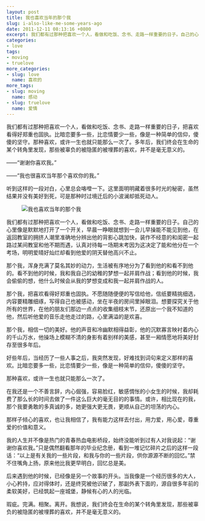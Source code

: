 ```yaml
---
layout: post
title: 我也喜欢当年的那个我
slug: i-also-like-me-some-years-ago
date: 2011-12-11 08:13:16 +0800
excerpt: 我们都有过那种把喜欢一个人，看做和吃饭、念书、走路一样重要的日子。自己的心里像是默默地打开了一个开关，早晨一睁眼就想到一会儿早操能不能见到他，在返回教室的拥挤人潮里准确地分辨出他的背影心跳加快，装作不经意的和闺密一起路过某间教室和他不期而遇，认真对待每一场期末考因为这决定了能和他分在一个考场，明明爱晴好灿烂却看到他爱的阴天替他高兴不止。
categories:
- love
tags:
- moving
- truelove
more_categories:
- slug: love
  name: 喜欢的
more_tags:
- slug: moving
  name: 感动
- slug: truelove
  name: 爱情
---
```


我们都有过那种把喜欢一个人，看做和吃饭、念书、走路一样重要的日子，把喜欢看得好郑重也固执。比暗恋要多一些，比恋情要少一些，像是一种简单的信仰，傻傻的坚守。那种喜欢，或许一生也就只能那么一次了。多年后，我们终会在生命的某个转角里发现，那些被辜负的被隐匿的被埋葬的喜欢，并不是毫无意义的。

——“谢谢你喜欢我。”

——“我也很喜欢当年那个喜欢你的我。”

听到这样的一段对白，心里总会咯噔一下。这里面明明藏着很多时光的秘密，虽然结果并没有美好到死，可是那种时过境迁后的小波澜却抵死动人。

<figure>
	<img src="{{ site.path.uploads }}2011/12/11/i-also-like-me-some-years-ago/1_100816110330_3.jpg" alt="我也喜欢当年的那个我" />
</figure>

我们都有过那种把喜欢一个人，看做和吃饭、念书、走路一样重要的日子。自己的心里像是默默地打开了一个开关，早晨一睁眼就想到一会儿早操能不能见到他，在返回教室的拥挤人潮里准确地分辨出他的背影心跳加快，装作不经意的和闺密一起路过某间教室和他不期而遇，认真对待每一场期末考因为这决定了能和他分在一个考场，明明爱晴好灿烂却看到他爱的阴天替他高兴不止。


那个我，浑身充满了莫名其妙的动力，生活被有序地分为了看到他的和看不到他的。看不到他的时候，我和我自己的幼稚的梦想一起并肩作战；看到他的时候，我会偷偷的想，他什么时候会从我的梦想变成和我一起并肩作战的人。

那个我，把喜欢看得好郑重也固执。不愿随随便便的写信给他，信纸要精挑细选，内容要精雕细琢，写得自己也被感动，坐在半夜的房间里掉眼泪。想要探究关于他所有的世界，在他的朋友们那边一点点的收集细枝末节，还原出一个我不知道的他，然后听他爱的音乐走他走过的路，心里满溢的是欢喜。

那个我，相信一切的美好。他的声音和冷幽默相得益彰，他的沉默寡言映衬着内心的千山万水，他操场上模糊不清的身影有着别样的美感，甚至一厢情愿地将美好封存至很多年后。

好些年后，当经历了一些人事之后，我突然发现，好难找到词句来定义那样的喜欢。比暗恋要多一些，比恋情要少一些，像是一种简单的信仰，傻傻的坚守。

那种喜欢，或许一生也就只能那么一次了。

在我还是一个不善言辞，内心倔强，容易脸红，敏感惆怅的小女生的时候，我却耗费了那么长的时间去做了一件这么巨大的毫无目的的事情。或许，相比现在的我，那个我要勇敢的多真诚的多，她更强大更无畏，更顺从自己的坦荡的内心。

那样子倾心的喜欢，也让我相信了，我有能力这样去付出，用力爱，用心爱，尊重爱的价值和意义。

我的人生并不像是热门的青春热血电影桥段，始终没能听到过有人对我说起：“谢谢你喜欢我。”只是偶然翻看那年的毕业纪念册，看到一堆记忆碎片之后的这样一段话：“以上是有关我的一些片段，和我与你的一些片段，供你源源不断的回忆。”禁不住嘴角上扬，原来他比我更早明白，回忆总是美。

后来遇到他的时候，已经像是另一个故事的开头。当我像是一个经历很多的大人，小心矜持，应对得体时，还是终究被他识破了，那副外表下面的，源自很多年前的柔软美好，已经筑起一座城堡，静候有心的人的光临。

瑕疵。完满。相聚。离开。我想说，我们终会在生命的某个转角里发现，那些被辜负的被隐匿的被埋葬的喜欢，并不是毫无意义的。
